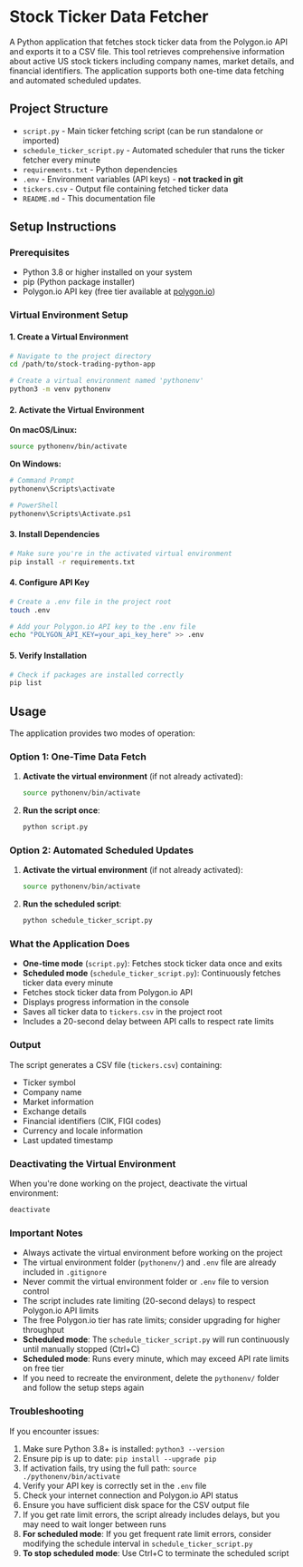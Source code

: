 # Stock Ticker Data Fetcher

A Python application that fetches stock ticker data from the Polygon.io API and exports it to a CSV file. This tool retrieves comprehensive information about active US stock tickers including company names, market details, and financial identifiers. The application supports both one-time data fetching and automated scheduled updates.

## Project Structure

- `script.py` - Main ticker fetching script (can be run standalone or imported)
- `schedule_ticker_script.py` - Automated scheduler that runs the ticker fetcher every minute
- `requirements.txt` - Python dependencies
- `.env` - Environment variables (API keys) - **not tracked in git**
- `tickers.csv` - Output file containing fetched ticker data
- `README.md` - This documentation file

## Setup Instructions

### Prerequisites
- Python 3.8 or higher installed on your system
- pip (Python package installer)
- Polygon.io API key (free tier available at [polygon.io](https://polygon.io))

### Virtual Environment Setup

#### 1. Create a Virtual Environment
```bash
# Navigate to the project directory
cd /path/to/stock-trading-python-app

# Create a virtual environment named 'pythonenv'
python3 -m venv pythonenv
```

#### 2. Activate the Virtual Environment

**On macOS/Linux:**
```bash
source pythonenv/bin/activate
```

**On Windows:**
```bash
# Command Prompt
pythonenv\Scripts\activate

# PowerShell
pythonenv\Scripts\Activate.ps1
```

#### 3. Install Dependencies
```bash
# Make sure you're in the activated virtual environment
pip install -r requirements.txt
```

#### 4. Configure API Key
```bash
# Create a .env file in the project root
touch .env

# Add your Polygon.io API key to the .env file
echo "POLYGON_API_KEY=your_api_key_here" >> .env
```

#### 5. Verify Installation
```bash
# Check if packages are installed correctly
pip list
```

## Usage

The application provides two modes of operation:

### Option 1: One-Time Data Fetch

1. **Activate the virtual environment** (if not already activated):
   ```bash
   source pythonenv/bin/activate
   ```

2. **Run the script once**:
   ```bash
   python script.py
   ```

### Option 2: Automated Scheduled Updates

1. **Activate the virtual environment** (if not already activated):
   ```bash
   source pythonenv/bin/activate
   ```

2. **Run the scheduled script**:
   ```bash
   python schedule_ticker_script.py
   ```

### What the Application Does

- **One-time mode** (`script.py`): Fetches stock ticker data once and exits
- **Scheduled mode** (`schedule_ticker_script.py`): Continuously fetches ticker data every minute
- Fetches stock ticker data from Polygon.io API
- Displays progress information in the console
- Saves all ticker data to `tickers.csv` in the project root
- Includes a 20-second delay between API calls to respect rate limits

### Output

The script generates a CSV file (`tickers.csv`) containing:
- Ticker symbol
- Company name
- Market information
- Exchange details
- Financial identifiers (CIK, FIGI codes)
- Currency and locale information
- Last updated timestamp

### Deactivating the Virtual Environment

When you're done working on the project, deactivate the virtual environment:

```bash
deactivate
```

### Important Notes

- Always activate the virtual environment before working on the project
- The virtual environment folder (`pythonenv/`) and `.env` file are already included in `.gitignore`
- Never commit the virtual environment folder or `.env` file to version control
- The script includes rate limiting (20-second delays) to respect Polygon.io API limits
- The free Polygon.io tier has rate limits; consider upgrading for higher throughput
- **Scheduled mode**: The `schedule_ticker_script.py` will run continuously until manually stopped (Ctrl+C)
- **Scheduled mode**: Runs every minute, which may exceed API rate limits on free tier
- If you need to recreate the environment, delete the `pythonenv/` folder and follow the setup steps again

### Troubleshooting

If you encounter issues:
1. Make sure Python 3.8+ is installed: `python3 --version`
2. Ensure pip is up to date: `pip install --upgrade pip`
3. If activation fails, try using the full path: `source ./pythonenv/bin/activate`
4. Verify your API key is correctly set in the `.env` file
5. Check your internet connection and Polygon.io API status
6. Ensure you have sufficient disk space for the CSV output file
7. If you get rate limit errors, the script already includes delays, but you may need to wait longer between runs
8. **For scheduled mode**: If you get frequent rate limit errors, consider modifying the schedule interval in `schedule_ticker_script.py`
9. **To stop scheduled mode**: Use Ctrl+C to terminate the scheduled script